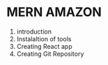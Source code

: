 # MERN AMAZON

1. introduction
2. Instalaltion of tools
3. Creating React app
4. Creating Git Repository
